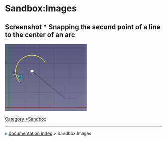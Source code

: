 # Sandbox:Images
Screenshot   * Snapping the second point of a line to the center of an arc           
   --
  <img alt="" src=images/Draft_Snap_Center_example.png  style="width   *400px;">   

[Category   *Sandbox](Category_Sandbox.md)



---
![](images/Right_arrow.png) [documentation index](../README.md) > Sandbox:Images
